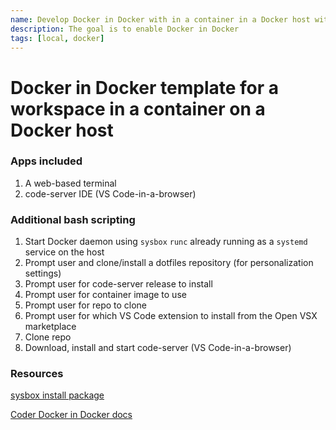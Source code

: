 ```yaml
---
name: Develop Docker in Docker with in a container in a Docker host with code-server
description: The goal is to enable Docker in Docker
tags: [local, docker]
---
```


# Docker in Docker template for a workspace in a container on a Docker host

### Apps included
1. A web-based terminal
1. code-server IDE (VS Code-in-a-browser)

### Additional bash scripting
1. Start Docker daemon using `sysbox` `runc` already running as a `systemd` service on the host
1. Prompt user and clone/install a dotfiles repository (for personalization settings)
1. Prompt user for code-server release to install
1. Prompt user for container image to use
1. Prompt user for repo to clone
1. Prompt user for which VS Code extension to install from the Open VSX marketplace
1. Clone repo
1. Download, install and start code-server (VS Code-in-a-browser)


### Resources
[sysbox install package](https://github.com/nestybox/sysbox/blob/master/docs/user-guide/install-package.md)

[Coder Docker in Docker docs](https://coder.com/docs/coder-oss/latest/templates/docker-in-docker)
